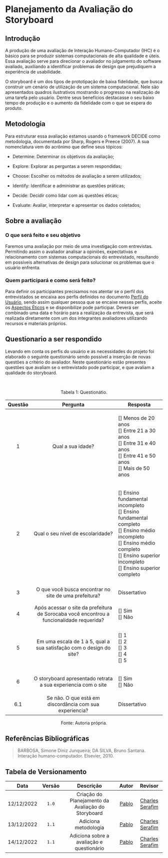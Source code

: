 # Planejamento da Avaliação do Storyboard

## Introdução
A produção de uma avaliação de Interação Humano-Computador (IHC) é o básico para se produzir sistemas computacionais de alta qualidade e úteis. Essa avaliação serve para direcionar o avaliador no julgamento do software avaliado, auxiliando a identificar problemas de design que prejudiquem a experiência de usabilidade. 

O storyboard é um dos tipos de prototipação de baixa fidelidade, que busca construir um cenário de utilização de um sistema computacional. Nele são apresentados quadros ilustrativos mostrando o progresso na realização de uma tarefa pelo usuário. Dentre seus benefícios destacasse o seu baixo tempo de produção e o aumento da fidelidade com o que se espera do produto. 

## Metodologia
Para estruturar essa avaliação estamos usando o framework DECIDE como metodologia, documentada por Sharp, Rogers e Preece (2007). A sua nomenclatura vem do acrônimo que define seus tópicos: 
 

* Determine: Determinar os objetivos da avaliação; 

* Explore: Explorar as perguntas a serem respondidas; 

* Choose: Escolher os métodos de avaliação a serem utilizados; 

* Identify: Identificar e administrar as questões práticas; 

* Decide: Decidir como lidar com as questões éticas; 

* Evaluate: Avaliar, interpretar e apresentar os dados coletados; 

## Sobre a avaliação
### O que será feito e seu objetivo
Faremos uma avaliação por meio de uma investigação com entrevistas. Permitindo assim o avaliador analisar a opiniões, expectativas e relacionamento com sistemas computacionais do entrevistado, resultando em possíveis alternativas de design para solucionar os problemas que o usuário enfrenta. 

### Quem participará e como será feito? 

Para definir os participantes precisamos nos atentar se o perfil dos entrevistados se encaixa aos perfis definidos no documento [Perfil do Usuário](pages/projeto/etapa2/perfil_usuario?id=defini%c3%a7%c3%a3o-dos-perfis), sendo assim qualquer pessoa que se encaixe nesses perfis, aceite os [Aspectos Éticos](pages/projeto/etapa2/aspectos_eticos) e se disponibilize pode participar. Deverá ser combinado uma data e horário para a realização da entrevista, que será realizada diretamente com um dos integrantes avaliadores utilizando recursos e materiais próprios. 

## Questionario a ser respondido
Levando em conta os perfis do usuário e as necessidades do projeto foi elaborado o seguinte questionário sendo possível a inserção de novas questões a critério do avaliador. Neste questionário estão presentes questões que avaliam se o entrevistado pode participar, e que avaliam a qualidade do storyboard. 

</br>
<div style="text-align: center;">
<p>Tabela 1: Questionátio. </p>
</div>

|   Questão   |             Pergunta              |  Resposta   |
| :---: | :-------------------------------: | :---------: |
|   1   | Qual a sua idade? | <p style="text-align: left;">[] Menos de 20 anos</br>[] Entre 21 a 30 anos</br>[] Entre 31 e 40 anos</br>[] Entre 41 e 50 anos</br>[] Mais de 50 anos</p> |
|   2   | Qual o seu nível de escolaridade? | <p style="text-align: left;">[] Ensino fundamental incompleto</br>[] Ensino fundamental completo</br>[] Ensino médio incompleto</br>[] Ensino médio completo</br>[] Ensino superior incompleto</br>[] Ensino superior completo</p> |
|   3   | O que você busca encontrar no site de uma prefeitura?| <p style="text-align: left;">Dissertativo </p> |
|   4   | Após acessar o site da prefeitura de Sorocaba você encontrou a funcionalidade requerida? | <p style="text-align: left;">[] Sim </br>[] Não</p>  |
|   5   | Em uma escala de 1 à 5, qual a sua satisfação com o design do site?  | <p style="text-align: left;">[] 1</br>[] 2</br>[] 3</br>[] 4</br>[] 5</p> |
|   6   | O storyboard apresentado retrata a sua experiencia com o site | <p style="text-align: left;">[] Sim </br>[] Não</p> |
|   6.1   | Se não. O que está em discordância com sua experiencia? | <p style="text-align: left;">Dissertativo </p> |

<div style="text-align: center;">
<p>Fonte: Autoria própria. </p>
</div>


## Referências Bibliográficas

> BARBOSA, Simone Diniz Junqueira; DA SILVA, Bruno Santana. Interação humano-computador. Elsevier, 2010.

## Tabela de Versionamento

|    Data    | Versão |                     Descrição                      |                 Autor                  |                        Revisor                        |
| :--------: | :----: | :------------------------------------------------: | :------------------------------------: | :---------------------------------------------------: |
| 12/12/2022 | `1.0`  | Criação do Planejamento da Avaliação do Storyboard | [Pablo](https://github.com/pabloheika) | [Charles Serafim](https://github.com/charles-serafim) |
| 13/12/2022 | `1.1`  | Adiciona metodologia | [Pablo](https://github.com/pabloheika) | [Charles Serafim](https://github.com/charles-serafim) |
| 14/12/2022 | `1.1`  | Adiciona sobre a avaliação e questionário | [Pablo](https://github.com/pabloheika) | [Charles Serafim](https://github.com/charles-serafim) |
